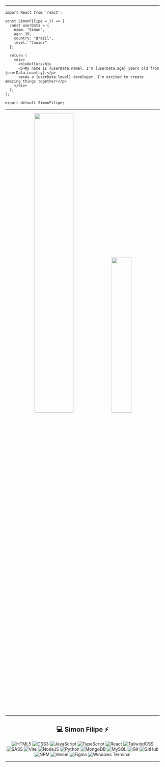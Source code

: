 <hr style="border: 1px solid #ccc; margin: 10px 0px;">

```
import React from 'react';

const SimonFilipe = () => {
  const userData = {
    name: "Simon",
    age: 19,
    country: "Brazil",
    level: "Junior"
  };

  return (
    <div>
      <h1>Hello!</h1>
      <p>My name is {userData.name}, I'm {userData.age} years old from {userData.country}.</p>
      <p>As a {userData.level} developer, I'm excited to create amazing things together!</p>
    </div>
  );
};

export default SimonFilipe;
```

<hr style="border: 1px solid #ccc; margin: 10px 0;">

<!-- Stats -->
<div align="center">
  <img src="https://github-readme-streak-stats.herokuapp.com/?user=simonfilipes&theme=aura&hide_border=true" width="50%" />
  <img src="https://github-readme-stats.vercel.app/api/top-langs/?username=simonfilipes&theme=aura&hide_border=true&include_all_commits=true&count_private=true&layout=compact" width="36%" /> </br>
</div>

<hr style="border: 1px solid #ccc; margin: 10px 0;">

<!-- Tech Stack -->
<div align="center">

## 💻 Simon Filipe ⚡

![HTML5](https://img.shields.io/badge/html5-%23E34F26.svg?style=for-the-badge&logo=html5&logoColor=white)
![CSS3](https://img.shields.io/badge/css3-%231572B6.svg?style=for-the-badge&logo=css3&logoColor=white)
![JavaScript](https://img.shields.io/badge/javascript-%23323330.svg?style=for-the-badge&logo=javascript&logoColor=%23F7DF1E)
![TypeScript](https://img.shields.io/badge/typescript-%23007ACC.svg?style=for-the-badge&logo=typescript&logoColor=white)
![React](https://img.shields.io/badge/react-%2320232a.svg?style=for-the-badge&logo=react&logoColor=%2361DAFB)
![TailwindCSS](https://img.shields.io/badge/tailwindcss-%2338B2AC.svg?style=for-the-badge&logo=tailwind-css&logoColor=white)
![SASS](https://img.shields.io/badge/SASS-hotpink.svg?style=for-the-badge&logo=SASS&logoColor=white)
![Vite](https://img.shields.io/badge/vite-%23646CFF.svg?style=for-the-badge&logo=vite&logoColor=white) 
![NodeJS](https://img.shields.io/badge/node.js-6DA55F?style=for-the-badge&logo=node.js&logoColor=white)
![Python](https://img.shields.io/badge/python-3670A0?style=for-the-badge&logo=python&logoColor=ffdd54)
![MongoDB](https://img.shields.io/badge/MongoDB-%234ea94b.svg?style=for-the-badge&logo=mongodb&logoColor=white)
![MySQL](https://img.shields.io/badge/mysql-4479A1.svg?style=for-the-badge&logo=mysql&logoColor=white) ![Git](https://img.shields.io/badge/git-%23F05033.svg?style=for-the-badge&logo=git&logoColor=white)
![GitHub](https://img.shields.io/badge/github-%23121011.svg?style=for-the-badge&logo=github&logoColor=white)
![NPM](https://img.shields.io/badge/NPM-%23CB3837.svg?style=for-the-badge&logo=npm&logoColor=white)
![Vercel](https://img.shields.io/badge/vercel-%23000000.svg?style=for-the-badge&logo=vercel&logoColor=white)
![Figma](https://img.shields.io/badge/figma-%23F24E1E.svg?style=for-the-badge&logo=figma&logoColor=white)
![Windows Terminal](https://img.shields.io/badge/Windows%20Terminal-%234D4D4D.svg?style=for-the-badge&logo=windows-terminal&logoColor=white) 

</div>

</div>

<hr style="border: 1px solid #ccc; margin: 10px 0px;">
